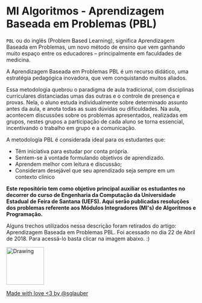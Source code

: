 # MI Algoritmos - Aprendizagem Baseada em Problemas (PBL)
`PBL` ou do inglês (Problem Based Learning), significa Aprendizagem Baseada em Problemas, um novo método de ensino que vem ganhando muito espaço entre os educadores – principalmente em faculdades de medicina.

A Aprendizagem Baseada em Problemas PBL  é um recurso didático, uma estratégia pedagógica inovadora, que vem conquistando muitos aliados.

Essa metodologia quebrou o paradigma de aula tradicional, com disciplinas curriculares distanciadas umas das outras e o controle de presença e provas. Nela, o aluno estuda individualmente sobre determinado assunto antes da aula, e anota todas as suas dúvidas ou dificuldades. Na aula, acontecem discussões sobre os problemas apresentados, realizadas em grupos, nestes grupos a participação de cada aluno se torna essencial, incentivando o trabalho em grupo e a comunicação.

A metodologia PBL é considerada ideal para os estudantes que:

* Têm iniciativa para estudar por conta própria.
* Sentem-se à vontade formulando objetivos de aprendizado.
* Aprendem melhor com leitura e discussão;
* Consideram desejável que seu aprendizado seja sempre em um contexto clínico

**Este repositório tem como objetivo principal auxiliar os estudantes no decorrer do curso de Engenharia da Computação da Universidade Estadual de Feira de Santana (UEFS). Aqui serão publicadas resoluções dos problemas referente aos Módulos Integradores (MI's) de Algoritmos e Programação.**

Alguns trechos utilizados nessa descrição foram retirados do artigo: Aprendizagem Baseada em Problemas PBL.
Foi acessado no dia 22 de Abril de 2018.
Para acessá-lo basta clicar na imagem abaixo. :)

<a href="https://silabe.com.br/blog/aprendizagem-baseada-em-problemas-pbl/"><img src="https://www.silabe.com.br/blog/wp-content/uploads/2015/06/logo-silabe-blog-300x60.png" alt="Drawing" style="width: 100px;"/>
  

Made with love <3 by [@sglauber](https://github.com/sglauber)
